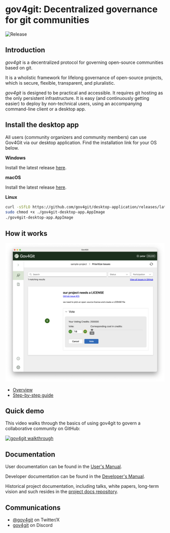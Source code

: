# gov4git: Decentralized governance for git communities

![Release](https://github.com/gov4git/gov4git/actions/workflows/release.yaml/badge.svg)

## Introduction

*gov4git* is a decentralized protocol for governing open-source communities based on git.

It is a wholistic framework for lifelong governance of open-source projects, which is secure, flexible, transparent, and pluralistic.

*gov4git* is designed to be practical and accessible. It requires git hosting as the only persistent infrastructure. It is easy (and continuously getting easier) to deploy by non-technical users, using an accompanying command-line client or a desktop app.

## Install the desktop app

All users (community organizers and community members) can use Gov4Git via our desktop application. Find the installation link for your OS below.

**Windows**

Install the latest release [here](https://github.com/gov4git/desktop-application/releases/latest/download/gov4git-desktop-app-setup.exe).

**macOS**

Install the latest release [here](https://github.com/gov4git/desktop-application/releases/latest/download/gov4git-desktop-app.dmg).

**Linux**

```bash
curl -sSfLO https://github.com/gov4git/desktop-application/releases/latest/download/gov4git-desktop-app.AppImage
sudo chmod +x ./gov4git-desktop-app.AppImage
./gov4git-desktop-app.AppImage
```

## How it works

[![Overview: Deploy, manage, and collaborate.](doc/images/appvote.png)](doc/DEPLOY-MANAGE-COLLABORATE-OVERVIEW.pdf)

- [Overview](doc/DEPLOY-MANAGE-COLLABORATE-OVERVIEW.pdf)
- [Step-by-step guide](doc/DEPLOY-MANAGE-COLLABORATE-DETAILED.pdf)

## Quick demo

This video walks through the basics of using gov4git to govern a collaborative community on GitHub:

[![gov4git walkthrough](https://img.youtube.com/vi/5lByGoNT2cQ/maxresdefault.jpg)](https://www.youtube.com/watch?v=5lByGoNT2cQ)


## Documentation

User documentation can be found in the [User's Manual](doc/USER.md).

Developer documentation can be found in the [Developer's Manual](doc/DEV.md).

Historical project documentation, including talks, white papers, long-term vision and such resides in the [project docs repository](https://github.com/gov4git/doc).

## Communications

- [@gov4git](https://x.com/gov4git) on Twitter/X
- [gov4git](https://discord.gg/aheKQude) on Discord
